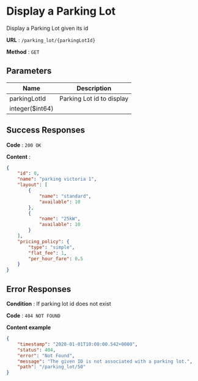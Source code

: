 # Display a Parking Lot

Display a Parking Lot given its id

**URL** : `/parking_lot/{parkingLotId}`

**Method** : `GET`

## Parameters

Name | Description 
--- | --- 
parkingLotId | Parking Lot id to display 
integer($int64) |

## Success Responses

**Code** : `200 OK`

**Content** : 
```json
{
    "id": 0,
    "name": "parking victoria 1",
    "layout": [
        {
            "name": "standard",
            "available": 10
        },
        {
            "name": "25kW",
            "available": 10
        }
    ],
    "pricing_policy": {
        "type": "simple",
        "flat_fee": 1,
        "per_hour_fare": 0.5
    }
}
```

## Error Responses

**Condition** : If parking lot id does not exist

**Code** : `404 NOT FOUND`

**Content example**
```json
{
    "timestamp": "2020-01-01T10:00:00.542+0000",
    "status": 404,
    "error": "Not Found",
    "message": "The given ID is not associated with a parking lot.",
    "path": "/parking_lot/50"
}
```

